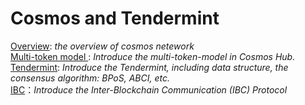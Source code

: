 # Cosmos and Tendermint
[Overview](./notes/Overview.md): *the overview of cosmos netework*  
[Multi-token model ](./notes/mutli-token%20model.md): *Introduce the multi-token-model in Cosmos Hub.*  
[Tendermint](./notes/Tendermint.md): *Introduce the Tendermint, including data structure, the consensus algorithm: BPoS, ABCI, etc.*  
[IBC](./notes/IBC.md)：*Introduce the Inter-Blockchain Communication (IBC) Protocol*
 

